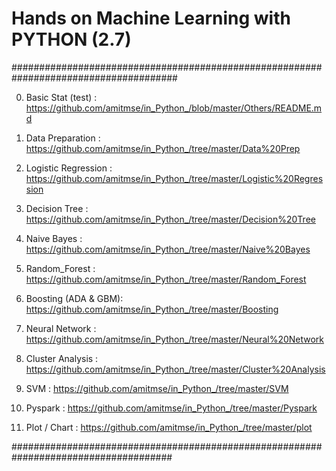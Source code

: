 # Hands on Machine Learning with PYTHON (2.7)

######################################################################################

00. Basic Stat (test) : https://github.com/amitmse/in_Python_/blob/master/Others/README.md

01. Data Preparation : https://github.com/amitmse/in_Python_/tree/master/Data%20Prep

02. Logistic Regression : https://github.com/amitmse/in_Python_/tree/master/Logistic%20Regression

03. Decision Tree : https://github.com/amitmse/in_Python_/tree/master/Decision%20Tree

04. Naive Bayes : https://github.com/amitmse/in_Python_/tree/master/Naive%20Bayes

05. Random_Forest : https://github.com/amitmse/in_Python_/tree/master/Random_Forest

06. Boosting (ADA & GBM): https://github.com/amitmse/in_Python_/tree/master/Boosting

07. Neural Network : https://github.com/amitmse/in_Python_/tree/master/Neural%20Network

08. Cluster Analysis : https://github.com/amitmse/in_Python_/tree/master/Cluster%20Analysis

09. SVM : https://github.com/amitmse/in_Python_/tree/master/SVM

11. Pyspark : https://github.com/amitmse/in_Python_/tree/master/Pyspark

12. Plot / Chart : https://github.com/amitmse/in_Python_/tree/master/plot

#####################################################################################
